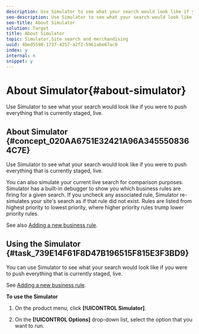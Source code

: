 ```yaml
---
description: Use Simulator to see what your search would look like if you were to push everything that is currently staged, live.
seo-description: Use Simulator to see what your search would look like if you were to push everything that is currently staged, live.
seo-title: About Simulator
solution: Target
title: About Simulator
topic: Simulator,Site search and merchandising
uuid: 4bed5598-1737-4257-a2f2-5961abe67ac0
index: y
internal: n
snippet: y
---
```


# About Simulator{#about-simulator}

Use Simulator to see what your search would look like if you were to push everything that is currently staged, live.

## About Simulator {#concept_020AA6751E32421A96A3455508364C7E}

Use Simulator to see what your search would look like if you were to push everything that is currently staged, live. 

You can also simulate your current live search for comparison purposes. Simulator has a built-in debugger to show you which business rules are firing for a given search. If you uncheck any associated rule, Simulator re-simulates your site's search as if that rule did not exist. Rules are listed from highest priority to lowest priority, where higher priority rules trump lower priority rules.

See also [Adding a new business rule](c-about-rules-menu/c-about-business-rules.md#task_BD3B31ED48BB4B1B8F1DCD3BFA2528E7). 

## Using the Simulator {#task_739E14F61F8D47B196515F815E3F3BD9}

You can use Simulator to see what your search would look like if you were to push everything that is currently staged, live. 

See [Adding a new business rule](c-about-rules-menu/c-about-business-rules.md#task_BD3B31ED48BB4B1B8F1DCD3BFA2528E7).

**To use the Simulator** 

1. On the product menu, click **[!UICONTROL Simulator]**.
1. On the **[!UICONTROL Options]** drop-down list, select the option that you want to run.

   <!-- 

r_simulator_page_options.xml

 -->

   (Optional) Use the checkbox column in the table on the Simulator page to turn on or off a given rule in the simulation.

<table id="table_57BFA24C53404A94AB70F4A414C4DFD8"> 
 <thead> 
  <tr> 
   <th colname="col1" class="entry"> <p>Option </p> </th> 
   <th colname="col2" class="entry"> <p>Description </p> </th> 
  </tr> 
 </thead>
 <tbody> 
  <tr> 
   <td colname="col1"> <p>Simulate Staged/Simulate Live </p> </td> 
   <td colname="col2"> <p>Alternate between simulating your live environment or your stage environment. </p> </td> 
  </tr> 
  <tr> 
   <td colname="col1"> <p>Show/Hide Processing Rules </p> </td> 
   <td colname="col2"> <p>Show or hide all the processing rules that fired instead of just the business rules. </p> </td> 
  </tr> 
  <tr> 
   <td colname="col1"> <p>Change Simulation Date </p> </td> 
   <td colname="col2"> <p>Simulate search results for a given date. </p> </td> 
  </tr> 
  <tr> 
   <td colname="col1"> <p>Simulate On PC </p> </td> 
   <td colname="col2"> <p>Simulate search results as if you were using a personal computer. </p> </td> 
  </tr> 
  <tr> 
   <td colname="col1"> <p>Simulate On Mobile </p> </td> 
   <td colname="col2"> <p>Simulate search results as if you were using a mobile phone or a tablet. </p> <p>When you select this option, you can choose from the following associated options: </p> 
    <ul id="ul_2A9901418212486A8EE67A78CB99CBE4"> 
     <li id="li_B210E954DF0D44C397718112C72C2103"> <b>Device</b> <p>Simulate the search results on a mobile phone or a tablet. </p> </li> 
     <li id="li_90B64EAA0B57446A90CE22172E703594"> <b>Resolution</b> <p>Based on the device you selected, you can choose the associated resolution. </p> </li> 
     <li id="li_042AF9FA3FA846EDB48F7296DB361515"> <b>Horizontal view</b> <p>View how the simulated search results appear horizontally on the selected device. </p> </li> 
    </ul> </td> 
  </tr> 
 </tbody> 
</table>

1. Use the search feature of your website to test the search results based on your current settings and active rules. If necessary, adjust the rules and settings to obtain the desired results.

